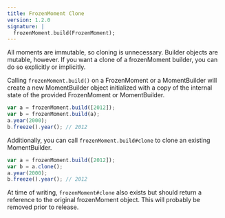 ```yaml
---
title: FrozenMoment Clone
version: 1.2.0
signature: |
  frozenMoment.build(FrozenMoment);
---
```



All moments are immutable, so cloning is unnecessary. Builder objects are mutable, however. If you want a clone of a frozenMoment builder, you can do so explicitly or implicitly.

Calling `frozenMoment.build()` on a FrozenMoment or a MomentBuilder will create a new MomentBuilder object initialized with a copy of the internal state of the provided FrozenMoment or MomentBuilder.

```javascript
var a = frozenMoment.build([2012]);
var b = frozenMoment.build(a);
a.year(2000);
b.freeze().year(); // 2012
```

Additionally, you can call `frozenMoment.build#clone` to clone an existing MomentBuilder.

```javascript
var a = frozenMoment.build([2012]);
var b = a.clone();
a.year(2000);
b.freeze().year(); // 2012
```

At time of writing, `frozenMoment#clone` also exists but should return a reference to the original frozenMoment object.  This will probably be removed prior to release.
